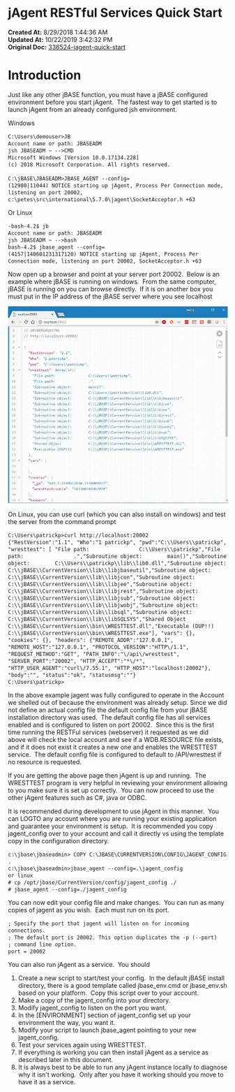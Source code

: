 # jAgent RESTful Services Quick Start

**Created At:** 8/29/2018 1:44:36 AM  
**Updated At:** 10/22/2019 3:42:32 PM  
**Original Doc:** [336524-jagent-quick-start](https://docs.jbase.com/30312-jagent/336524-jagent-quick-start)  


# Introduction

Just like any other jBASE function, you must have a jBASE configured environment before you start jAgent.  The fastest way to get started is to launch jAgent from an already configured jsh environment.

Windows

```
C:\Users\demouser>JB
Account name or path: JBASEADM
jsh JBASEADM ~ -->CMD
Microsoft Windows [Version 10.0.17134.228]
(c) 2018 Microsoft Corporation. All rights reserved.

C:\jBASE\JBASEADM>JBASE_AGENT --config=
(12980|11044) NOTICE starting up jAgent, Process Per Connection mode, listening on port 20002, c:\petes\src\international\5.7.0\jagent\SocketAcceptor.h +63
```

Or Linux

```
-bash-4.2$ jb
Account name or path: JBASEADM
jsh JBASEADM ~ -->bash
bash-4.2$ jbase_agent --config=
(4157|140601231317120) NOTICE starting up jAgent, Process Per Connection mode, listening on port 20002, SocketAcceptor.h +63
```

Now open up a browser and point at your server port 20002.  Below is an example where jBASE is running on windows.  From the same computer, jBASE is running on you can browse directly.  If it is on another box you must put in the IP address of the jBASE server where you see localhost

![336524-jagent-quick-start: 1535132303031-1535132303031](./1535132303031-1535132303031.jpg)

On Linux, you can use curl (which you can also install on windows) and test the server from the command prompt

```
C:\Users\patrickp>curl http://localhost:20002
{"RestVersion":"1.1", "Who":"1 patrickp", "pwd":"C:\\Users\\patrickp", "wresttest": [ "File path:                C:\\Users\\patrickp","File path:                .","Subroutine object:        main()","Subroutine object:        C:\\Users\\patrickp\\lib\\lib0.dll","Subroutine object:        C:\\jBASE\\CurrentVersion\\lib\\libjbaseutil","Subroutine object:        C:\\jBASE\\CurrentVersion\\lib\\libjcon","Subroutine object:        C:\\jBASE\\CurrentVersion\\lib\\libjee","Subroutine object:        C:\\jBASE\\CurrentVersion\\lib\\libjrest","Subroutine object:        C:\\jBASE\\CurrentVersion\\lib\\libjsub","Subroutine object:        C:\\jBASE\\CurrentVersion\\lib\\libjwobj","Subroutine object:        C:\\jBASE\\CurrentVersion\\lib\\libsql","Subroutine object:        C:\\jBASE\\CurrentVersion\\lib\\libSQLSYS","Shared Object             C:\\jBASE\\CurrentVersion\\bin\\WRESTTEST.dll","Executable (DUP!!)        C:\\jBASE\\CurrentVersion\\bin\\WRESTTEST.exe"], "vars": {}, "cookies": {}, "headers": {"REMOTE_ADDR":"127.0.0.1", "REMOTE_HOST":"127.0.0.1", "PROTOCOL_VERSION":"HTTP\/1.1", "REQUEST_METHOD":"GET", "PATH_INFO":"\/api\/wresttest", "SERVER_PORT":"20002", "HTTP_ACCEPT":"*\/*", "HTTP_USER_AGENT":"curl\/7.55.1", "HTTP_HOST":"localhost:20002"}, "body":"", "status":"ok", "statusmsg":""}
C:\Users\patrickp>
```

In the above example jagent was fully configured to operate in the Account we shelled out of because the environment was already setup. Since we did not define an actual config file the default config file from your jBASE installation directory was used.  The default config file has all services enabled and is configured to listen on port 20002.  Since this is the first time running the RESTFul services (webserver) it requested as we did above will check the local account and see if a WDB.RESOURCE file exists, and if it does not exist it creates a new one and enables the WRESTTEST service.  The default config file is configured to default to /API/wresttest if no resource is requested.

If you are getting the above page then jAgent is up and running.  The WRESTTEST program is very helpful in reviewing your environment allowing to you make sure it is set up correctly.  You can now proceed to use the other jAgent features such as C#, java or ODBC.

It is recommended during development to use jAgent in this manner.  You can LOGTO any account where you are running your existing application and guarantee your environment is setup.  It is recommended you copy jagent\_config over to your account and call it directly vs using the template copy in the configuration directory.

```
c:\jbase\jbaseadmin> COPY C:\JBASE\CURRENTVERSION\CONFIG\JAGENT_CONFIG .
c:\jbase\jbaseadmin>jbase_agent --config=.\jagent_config  
or linux
# cp /opt/jbase/CurrentVersion/config/jagent_config ./
# jbase_agent --config=./jagent_config
```

You can now edit your config file and make changes.  You can run as many copies of jagent as you wish.  Each must run on its port.

```
; Specify the port that jagent will listen on for incoming connections.
; The default port is 20002. This option duplicates the -p (--port)
; command line option.
port = 20002
```

You can also run jAgent as a service.  You should

1. Create a new script to start/test your config.  In the default jBASE install directory, there is a good template called jbase\_env.cmd or jbase\_env.sh based on your platform.  Copy this script over to your account.
2. Make a copy of the jagent\_config into your directory.
3. Modify jagent\_config to listen on the port you want.
4. In the [ENVIRONMENT] section of jagent\_config set up your environment the way, you want it.
5. Modify your script to launch jbase\_agent pointing to your new jagent\_config.
6. Test your services again using WRESTTEST.
7. If everything is working you can then install jAgent as a service as described later in this document.
8. It is always best to be able to run any jAgent instance locally to diagnose why it isn't working.  Only after you have it working should you move to have it as a service.





